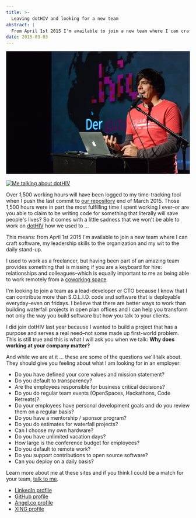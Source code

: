 ```yaml
---
title: >-
  Leaving dotHIV and looking for a new team
abstract: |
  From April 1st 2015 I'm available to join a new team where I can craft software, my leadership skills to the organization and my wit to the daily stand-up.
date: 2015-03-03
---
```


![Me talking about dotHIV](../media/2015-03-03-leaving-dothiv.jpg)

[![Me talking about dotHIV](https://farm8.staticflickr.com/7574/15738269189_3e154ab0d3_b.jpg)](https://vimeo.com/112009690)

Over 1,500 working hours will have been logged to my time-tracking tool when I
push the last commit to [our repository](https://github.com/dothiv) end of
March 2015. Those 1,500 hours were in part the most fulfilling time I spent
working I ever–or are you able to claim to be writing code for something that
literally will save people's lives? So it comes with a little sadness that we
won't be able to work on [dotHIV](https://click4life.hiv/) how we used to …

This means: from April 1st 2015 I'm available to join a new team where I can
craft software, my leadership skills to the organization and my wit to the daily
stand-up.

I used to work as a freelancer, but having been part of an amazing team provides
something that is missing if you are a keyboard for hire: relationships and
colleagues–which is equally important to me as being able to work remotely from
a [coworking space](http://die-zentrale-ffm.de/).

I'm looking to join a team as a lead-developer or CTO because I know that I can
contribute more than S.O.L.I.D. code and software that is deployable
everyday–even on fridays. I believe that there are better ways to work than
building waterfall projects in open plan offices and I can help you transform
not only the way you build software but how you talk to your clients.

I did join dotHIV last year because I wanted to build a project that has a
purpose and serves a real need–not some made up first-world problem. This is
still true and this is what I will ask you when we talk: **Why does working at
your company matter?**

And while we are at it … these are some of the questions we'll talk about. They
should give you feeling about what I am looking for in an employer:

- Do you have defined your core values and mission statement?
- Do you default to transparency?
- Are the employees responsible for business critical decisions?
- Do you do regular team events (OpenSpaces, Hackathons, Code Retreats)?
- Do your employees have personal development goals and do you review them on a
  regular basis?
- Do you have a mentorship / sponsor program?
- Do you do estimates for waterfall projects?
- Can I choose my own hardware?
- Do you have unlimited vacation days?
- How large is the conference budget for employees?
- Do you default to remote work?
- Do you support contributions to open source software?
- Can you deploy on a daily basis?

Learn more about me at these sites and if you think I could be a match for your
team, [talk to me](mailto:m@coderbyheart.com).

- [LinkedIn profile](https://www.linkedin.com/in/markustacker)
- [GitHub profile](https://github.com/coderbyheart)
- [Angel.co profile](https://angel.co/coderbyheart)
- [XING profile](https://www.xing.com/profile/Markus_Tacker)
